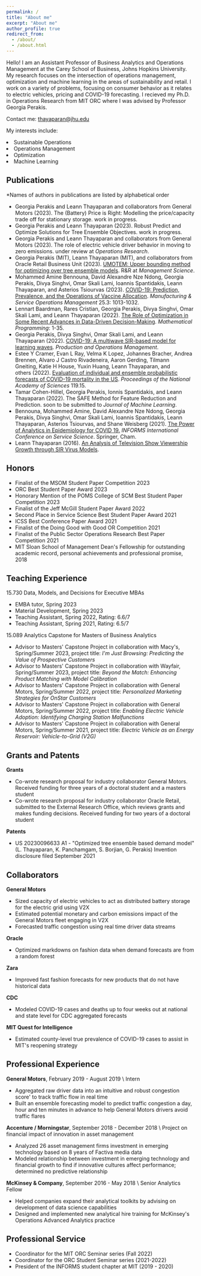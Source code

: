```yaml
---
permalink: /
title: "About me"
excerpt: "About me"
author_profile: true
redirect_from: 
  - /about/
  - /about.html
---
```


Hello! I am an Assistant Professor of Business Analytics and Operations Management at the Carey School of Business, Johns Hopkins University. My research focuses on the intersection of operations management, optimization and machine learning in the areas of sustainability and retail. I work on a variety of problems, focusing on consumer behavior as it relates to electric vehicles, pricing and COVID-19 forecasting. I recieved my Ph.D. in Operations Research from MIT ORC where I was advised by Professor Georgia Perakis. 

Contact me: thayaparan@jhu.edu

My interests include:
<li>Sustainable Operations</li><li>Operations Management</li><li>Optimization</li><li>Machine Learning</li>


## Publications

\*Names of authors in publications are listed by alphabetical order

* Georgia Perakis and Leann Thayaparan and collaborators from General Motors (2023). The (Battery) Price is Right: Modelling the price/capacity trade off for stationary storage. work in progress.
* Georgia Perakis and Leann Thayaparan (2023). Robust Predict and Optimize Solutions for Tree Ensemble Objectives. work in progress.
* Georgia Perakis and Leann Thayaparan and collaborators from General Motors (2023). The role of electric vehicle driver behavior in moving to zero emissions. under review at *Operations Research*.
* Georgia Perakis (MIT), Leann Thayaparan (MIT), and collaborators from Oracle Retail Business Unit (2023). [UMOTEM: Upper bounding
method for optimizing over tree ensemble models](https://papers.ssrn.com/sol3/papers.cfm?abstract_id=3972341). R&R at *Management Science*.
* Mohammed Amine Bennouna, David Alexandre Nze Ndong, Georgia Perakis, Divya Singhvi, Omar Skali Lami, Ioannis Spantidakis, Leann Thayaparan, and Asterios Tsiourvas (2023). [COVID-19: Prediction, Prevalence, and the Operations of Vaccine Allocation](https://pubsonline.informs.org/doi/abs/10.1287/msom.2022.1160). *Manufacturing & Service Operations Management* 25.3: 1013-1032.
* Lennart Baardman, Rares Cristian, Georgia Perakis, Divya Singhvi, Omar Skali Lami, and Leann Thayaparan (2022). [The Role of Optimization in Some Recent Advances in Data-Driven Decision-Making](https://link.springer.com/article/10.1007/s10107-022-01874-9). *Mathematical Programming*: 1-35.
* Georgia Perakis, Divya Singhvi, Omar Skali Lami, and Leann Thayaparan (2022). [COVID-19: A multiwave SIR-based model for learning waves](https://onlinelibrary.wiley.com/doi/pdf/10.1111/poms.13681). *Production and Operations Management*.
* Estee Y Cramer, Evan L Ray, Velma K Lopez, Johannes Bracher, Andrea Brennen, Alvaro J Castro Rivadeneira, Aaron Gerding, Tilmann Gneiting, Katie H House, Yuxin Huang, Leann Thayaparan, and others (2022). [Evaluation of individual and ensemble probabilistic forecasts of COVID-19 mortality in the US](`). *Proceedings of the National Academy of Sciences* 119.15.
* Tamar Cohen-Hillel, Georgia Perakis, Ionnis Spantidakis, and Leann Thayaparan (2022). The SAFE Method for Feature Reduction and Prediction. soon to be submitted to *Journal of Machine Learning*.
* Bennouna, Mohammed Amine, David Alexandre Nze Ndong, Georgia Perakis, Divya Singhvi, Omar Skali Lami, Ioannis Spantidakis, Leann Thayaparan, Asterios Tsiourvas, and Shane Weisberg (2021). [The Power of Analytics in Epidemiology for COVID 19.](https://link.springer.com/chapter/10.1007/978-3-030-90275-9_21) *INFORMS International Conference on Service Science*. Springer, Cham.
* Leann Thayaparan (2016). [An Analysis of Television Show Viewership Growth through SIR Virus Models](https://dataspace.princeton.edu/handle/88435/dsp01fq977x201).

## Honors
* Finalist of the MSOM Student Paper Competition 2023
* ORC Best Student Paper Award 2023
* Honorary Mention of the POMS College of SCM Best Student Paper Competition 2023
* Finalist of the Jeff McGill Student Paper Award 2022
* Second Place in Service Science Best Student Paper Award 2021
* ICSS Best Conference Paper Award 2021
* Finalist of the Doing Good with Good OR Competition 2021
* Finalist of the Public Sector Operations Research Best Paper Competition 2021
* MIT Sloan School of Management Dean's Fellowship for outstanding academic record, personal achievements and professional promise, 2018

## Teaching Experience
15.730 Data, Models, and Decisions for Executive MBAs
* EMBA tutor, Spring 2023
* Material Development, Spring 2023
* Teaching Assistant, Spring 2022, Rating: 6.6/7 
* Teaching Assistant, Spring 2021, Rating: 6.5/7 

15.089 Analytics Capstone for Masters of Business Analytics
* Advisor to Masters' Capstone Project in collaboration with Macy's, Spring/Summer 2023, project title: *I'm Just Browsing: Predicting the Value of Prospective Customers*
* Advisor to Masters' Capstone Project in collaboration with Wayfair, Spring/Summer 2023, project title: *Beyond the Match: Enhancing Product Matching with Model Calibration*
* Advisor to Masters' Capstone Project in collaboration with General Motors, Spring/Summer 2022, project title: *Personalized Marketing Strategies for OnStar Customers*
* Advisor to Masters' Capstone Project in collaboration with General Motors, Spring/Summer 2022, project title: *Enabling Electric Vehicle Adoption: Identifying Charging Station Malfunctions*
* Advisor to Masters' Capstone Project in collaboration with General Motors, Spring/Summer 2021, project title: *Electric Vehicle as an Energy Reservoir: Vehicle-to-Grid (V2G)*

## Grants and Patents
**Grants**
* Co-wrote research proposal for industry collaborator General Motors. Received funding for three years of a doctoral student and a masters student
* Co-wrote research proposal for industry collaborator Oracle Retail, submitted to the External Research Office, which reviews grants and makes funding decisions. Received funding for two years of a doctoral student

**Patents**
* US 20230096633 A1 - "Optimized tree ensemble based demand model" (L. Thayaparan, K. Panchamgam, S. Borjian, G. Perakis) Invention disclosure filed September 2021

## Collaborators 
**General Motors**
* Sized capacity of electric vehicles to act as distributed battery storage for the electric grid using V2X
* Estimated potential monetary and carbon emissions impact of the General Motors fleet engaging in V2X
* Forecasted traffic congestion using real time driver data streams

**Oracle**
* Optimized markdowns on fashion data when demand forecasts are from a random forest

**Zara**
* Improved fast fashion forecasts for new products that do not have historical data 

**CDC**
* Modeled COVID-19 cases and deaths up to four weeks out at national and state level for CDC aggregated forecasts

**MIT Quest for Intelligence**
* Estimated county-level true prevalence of COVID-19 cases to assist in MIT's reopening strategy


## Professional Experience 
**General Motors**, February 2019 - August 2019 \\
Intern
* Aggregated raw driver data into an intuitive and robust congestion score' to track traffic flow in real time
* Built an ensemble forecasting model to predict traffic congestion a day, hour and ten minutes in advance to help General Motors drivers avoid traffic flares

**Accenture / Morningstar**, September 2018 - December 2018 \\
Project on financial impact of innovation in asset management
* Analyzed 26 asset management firms investment in emerging technology based on 8 years of Factiva media data 
* Modeled relationship between investment in emerging technology and financial growth to find if innovative cultures affect performance; determined no predictive relationship

**McKinsey & Company**, September 2016 - May 2018 \\
Senior Analytics Fellow
* Helped companies expand their analytical toolkits by advising on development of data science capabilities 
* Designed and implemented new analytical hire training for McKinsey's Operations Advanced Analytics practice
 
## Professional Service 
* Coordinator for the MIT ORC Seminar series (Fall 2022)
* Coordinator for the ORC Student Seminar series (2021-2022)
* President of the INFORMS student chapter at MIT (2019 - 2020) 


